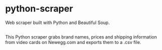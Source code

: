 # python-scraper
Web scraper built with Python and Beautiful Soup.


##
This Python scraper grabs brand names, prices and shipping information from video cards on Newegg.com and exports them to a .csv file.
